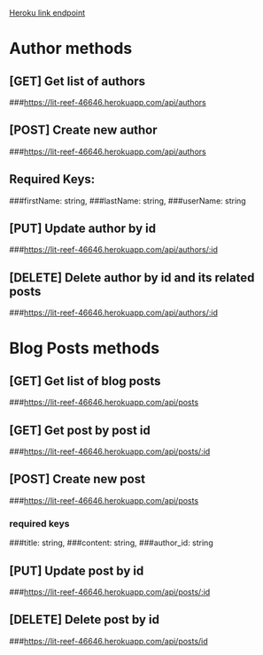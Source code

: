 [Heroku link endpoint](https://lit-reef-46646.herokuapp.com/api)

# Author methods
## [GET] Get list of authors
###https://lit-reef-46646.herokuapp.com/api/authors

## [POST] Create new author
###https://lit-reef-46646.herokuapp.com/api/authors

## Required Keys:
###firstName: string,
###lastName:  string,
###userName: string

## [PUT] Update author by id
###https://lit-reef-46646.herokuapp.com/api/authors/:id

## [DELETE] Delete author by id and its related posts
###https://lit-reef-46646.herokuapp.com/api/authors/:id

# Blog Posts methods
## [GET] Get list of blog posts
###https://lit-reef-46646.herokuapp.com/api/posts

## [GET] Get post by post id
###https://lit-reef-46646.herokuapp.com/api/posts/:id

## [POST] Create  new post
###https://lit-reef-46646.herokuapp.com/api/posts
### required keys
###title: string,
###content: string,
###author_id: string

## [PUT] Update post by id
###https://lit-reef-46646.herokuapp.com/api/posts/:id

## [DELETE] Delete post by id 
###https://lit-reef-46646.herokuapp.com/api/posts/id

